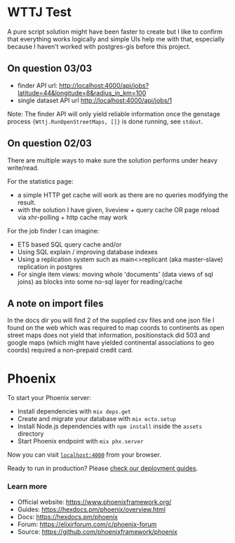 # WTTJ Test

A pure script solution might have been faster to create but I like to confirm that everything works logically and simple UIs help me with that, especially because I haven't worked with postgres-gis before this project.

## On question 03/03

* finder API url: [http://localhost:4000/api/jobs?latitude=44&longitude=8&radius_in_km=100](http://localhost:4000/api/jobs?latitude=44&longitude=8&radius_in_km=100)
* single dataset API url [http://localhost:4000/api/jobs/1](http://localhost:4000/api/jobs/1)

Note: The finder API will only yield reliable information once the genstage process ``{Wttj.RunOpenStreetMaps, []}`` is done running, see `stdout`.

## On question 02/03

There are multiple ways to make sure the solution performs under heavy write/read.

For the statistics page:

- a simple HTTP get cache will  work as there are no queries modifying the result.
- with the solution I have given, liveview + query cache OR page reload via xhr-polling + http cache may work

For the job finder I can imagine:

- ETS based SQL query cache and/or
- Using SQL explain / improving database indexes
- Using a replication system such as main<>replicant (aka master-slave) replication in postgres
- For single item views: moving whole 'documents' (data views of sql joins) as blocks into some no-sql layer for reading/cache

## A note on import files

In the docs dir you will find 2 of the supplied csv files and one json file I found on the web which was required to map coords to continents as open street maps does not yield that information, positionstack did 503 and google maps (which might have yielded continental associations to geo coords) required a non-prepaid credit card.

# Phoenix

To start your Phoenix server:

* Install dependencies with `mix deps.get`
* Create and migrate your database with `mix ecto.setup`
* Install Node.js dependencies with `npm install` inside the `assets` directory
* Start Phoenix endpoint with `mix phx.server`

Now you can visit [`localhost:4000`](http://localhost:4000) from your browser.

Ready to run in production? Please [check our deployment guides](https://hexdocs.pm/phoenix/deployment.html).

### Learn more

* Official website: https://www.phoenixframework.org/
* Guides: https://hexdocs.pm/phoenix/overview.html
* Docs: https://hexdocs.pm/phoenix
* Forum: https://elixirforum.com/c/phoenix-forum
* Source: https://github.com/phoenixframework/phoenix
